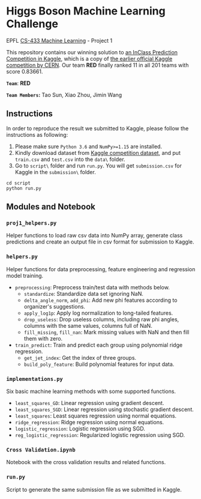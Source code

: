 # Higgs Boson Machine Learning Challenge
EPFL [CS-433 Machine Learning](https://mlo.epfl.ch/page-157255-en-html/) - Project 1

This repository contains our winning solution to [an InClass Prediction Competition in Kaggle](https://www.kaggle.com/c/epfml18-higgs), which is a copy of [the earlier official Kaggle competition by CERN](https://www.kaggle.com/c/higgs-boson). Our team **RED** finally ranked 11 in all 201 teams with score 0.83661.

**`Team`**: **RED**

**`Team Members`:** Tao Sun, Xiao Zhou, Jimin Wang


## Instructions

In order to reproduce the result we submitted to Kaggle, please follow the instructions as following:

1. Please make sure ```Python 3.6``` and ```NumPy>=1.15``` are installed.
2. Kindly download dataset from [Kaggle competition dataset](https://www.kaggle.com/c/11051/download-all), and put ```train.csv``` and ```test.csv``` into the ```data\``` folder.
3. Go to `script\` folder and run ```run.py```. You will get ```submission.csv``` for Kaggle in the ```submission\``` folder.

~~~~shell
cd script
python run.py
~~~~

## Modules and Notebook

### ```proj1_helpers.py```
Helper functions to load raw csv data into NumPy array, generate class predictions and create an output file in csv format for submission to Kaggle.

### ```helpers.py```

Helper functions for data preprocessing, feature engineering and regression model training.

- `preprocessing`: Preprocess train/test data with methods below.
  - `standardize`: Standardize data set ignoring NaN.
  - `delta_angle_norm`, `add_phi`: Add new phi features according to organizer's suggestions.
  - `apply_log1p`: Apply log normalization to long-tailed features.
  - `drop_useless`: Drop useless columns, including raw phi angles, columns with the same values, columns full of NaN.
  - `fill_missing`, `fill_nan`: Mark missing values with NaN and then fill them with zero.
- `train_predict`: Train and predict each group using polynomial ridge regression.
  - `get_jet_index`: Get the index of three groups.
  - `build_poly_feature`: Build polynomial features for input data.

### ```implementations.py```

Six basic machine learning methods with some supported functions.

- `least_squares_GD`: Linear regression using gradient descent.
- `least_squares_SGD`: Linear regression using stochastic gradient descent.
- `least_squares`: Least squares regression using normal equations.
- `ridge_regression`: Ridge regression using normal equations.
- `logistic_regression`: Logistic regression using SGD.
- `reg_logistic_regression`: Regularized logistic regression using SGD.

### ```Cross Validation.ipynb```

Notebook with the cross validation results and related functions.

### ```run.py```

Script to generate the same submission file as we submitted in Kaggle.



